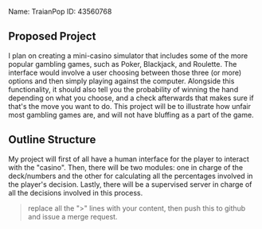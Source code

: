Name: TraianPop       ID: 43560768

## Proposed Project

I plan on creating a mini-casino simulator that includes some of the more popular gambling games, such as Poker, Blackjack, and Roulette. The interface would involve a user choosing between those three (or more) options and then simply playing against the computer. Alongside this functionality, it should also tell you the probability of winning the hand depending on what you choose, and a check afterwards that makes sure if that's the move you want to do. This project will be to illustrate how unfair most gambling games are, and will not have bluffing as a part of the game.
## Outline Structure

My project will first of all have a human interface for the player to interact with the "casino". Then, there will be two modules: one in charge of the deck/numbers and the other for calculating all the percentages involved in the player's decision. Lastly, there will be a supervised server in charge of all the decisions involved in this process. 


> replace all the ">" lines with your content, then push this to
> github and issue a merge request.
